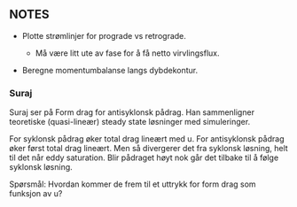 ## NOTES

- Plotte strømlinjer for prograde vs retrograde.
    - Må være litt ute av fase for å få netto virvlingsflux.

- Beregne momentumbalanse langs dybdekontur. 

### Suraj
Suraj ser på Form drag for antisyklonsk pådrag. 
Han sammenligner teoretiske (quasi-lineær) steady state løsninger med simuleringer.

For syklonsk pådrag øker total drag lineært med u.
For antisyklonsk pådrag øker først total drag lineært. Men så divergerer det fra syklonsk løsning, helt til det når eddy saturation. Blir pådraget høyt nok går det tilbake til å følge syklonsk løsning. 

Spørsmål: Hvordan kommer de frem til et uttrykk for form drag som funksjon av u? 
